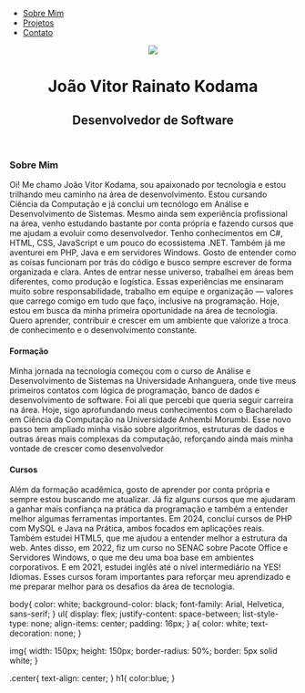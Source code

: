 <!DOCTYPE html>
<html lang="en">
<head>
    <meta charset="UTF-8">
    <meta name="viewport" content="width=device-width, initial-scale=1.0">
    <title>João Vitor</title>
    <link rel="stylesheet" href="index.css">
</head>
<body>
<nav>
    <ul>
        <li>
            <a href="index.html"> Sobre Mim</a>
        </li>
        <li>
            <a href="projetc.html"> Projetos</a>
        </li>
        <li>
            <a href="contact.html"> Contato</a>
        </li>
    </ul>
</nav> 

<header>
    <div class="center">
        <img src="./img/joao.png.jpeg"></img>
    </div>   
    <h1>João Vitor Rainato Kodama</h1>
    <h2>Desenvolvedor de Software</h2>
</header>
<main>
    <section>
        <h3>Sobre Mim</h3>
        <p>
            Oi! Me chamo João Vitor Kodama, sou apaixonado por tecnologia e estou trilhando meu caminho na área de desenvolvimento. Estou cursando Ciência da Computação e já conclui um tecnólogo em Análise e Desenvolvimento de Sistemas. Mesmo ainda sem experiência profissional na área, venho estudando bastante por conta própria e fazendo cursos que me ajudam a evoluir como desenvolvedor.
            Tenho conhecimentos em C#, HTML, CSS, JavaScript e um pouco do ecossistema .NET. Também já me aventurei em PHP, Java e em servidores Windows. Gosto de entender como as coisas funcionam por trás do código e busco sempre escrever de forma organizada e clara.
            Antes de entrar nesse universo, trabalhei em áreas bem diferentes, como produção e logística. Essas experiências me ensinaram muito sobre responsabilidade, trabalho em equipe e organização — valores que carrego comigo em tudo que faço, inclusive na programação.
            Hoje, estou em busca da minha primeira oportunidade na área de tecnologia. Quero aprender, contribuir e crescer em um ambiente que valorize a troca de conhecimento e o desenvolvimento constante.
        </p>
    </section>
    <h4>Formação</h4>
    <p>
        Minha jornada na tecnologia começou com o curso de Análise e Desenvolvimento de Sistemas na Universidade Anhanguera, onde tive meus primeiros contatos com lógica de programação, banco de dados e desenvolvimento de software. Foi ali que percebi que queria seguir carreira na área.
Hoje, sigo aprofundando meus conhecimentos com o Bacharelado em Ciência da Computação na Universidade Anhembi Morumbi. Esse novo passo tem ampliado minha visão sobre algoritmos, estruturas de dados e outras áreas mais complexas da computação, reforçando ainda mais minha vontade de crescer como desenvolvedor
    </p>
</section>
<h4>Cursos</h4>
    <p>
        Além da formação acadêmica, gosto de aprender por conta própria e sempre estou buscando me atualizar. Já fiz alguns cursos que me ajudaram a ganhar mais confiança na prática da programação e também a entender melhor algumas ferramentas importantes.
Em 2024, concluí cursos de PHP com MySQL e Java na Prática, ambos focados em aplicações reais. Também estudei HTML5, que me ajudou a entender melhor a estrutura da web. Antes disso, em 2022, fiz um curso no SENAC sobre Pacote Office e Servidores Windows, o que me deu uma boa base em ambientes corporativos. E em 2021, estudei inglês até o nível intermediário na YES! Idiomas.
Esses cursos foram importantes para reforçar meu aprendizado e me preparar melhor para os desafios da área de tecnologia.
</section>
</main> 
</body>
</html>

body{
color: white;
background-color: black;
font-family: Arial, Helvetica, sans-serif;
}
ul{
    display: flex;
    justify-content: space-between;
    list-style-type: none;
    align-items: center;
    padding: 16px;
}
a{
    color: white;
    text-decoration: none;
}

img{
width: 150px;
height: 150px;
border-radius: 50%;
border: 5px solid white;
}

.center{
    text-align: center;
}
h1{
    color:blue;
}
